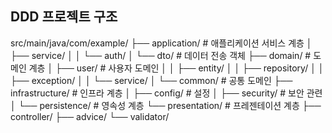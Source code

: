 ## DDD 프로젝트 구조

src/main/java/com/example/
├── application/            # 애플리케이션 서비스 계층
│   ├── service/
│   │   └── auth/
│   └── dto/                # 데이터 전송 객체
├── domain/                 # 도메인 계층
│   ├── user/               # 사용자 도메인
│   │   ├── entity/
│   │   ├── repository/
│   │   ├── exception/
│   │   └── service/
│   └── common/             # 공통 도메인
├── infrastructure/         # 인프라 계층
│   ├── config/             # 설정
│   ├── security/           # 보안 관련
│   └── persistence/        # 영속성 계층
└── presentation/           # 프레젠테이션 계층
├── controller/
├── advice/
└── validator/